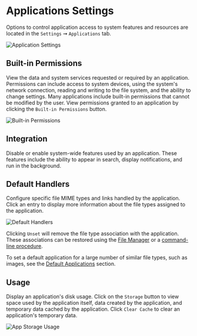 # Applications Settings

Options to control application access to system features and resources are located in the `Settings` ➞ `Applications` tab.

![Application Settings](/images/application-settings/application-settings.png)

## Built-in Permissions

View the data and system services requested or required by an application. Permissions can include access to system devices, using the system's network connection, reading and writing to the file system, and the ability to change settings. Many applications include built-in permissions that cannot be modified by the user. View permissions granted to an application by clicking the `Built-in Permissions` button.

![Built-in Permissions](/images/application-settings/built-in-permissions.png)

## Integration

Disable or enable system-wide features used by an application. These features include the ability to appear in search, display notifications, and run in the background.

## Default Handlers

Configure specific file MIME types and links handled by the application. Click an entry to display more information about the file types assigned to the application.

![Default Handlers](/images/application-settings/default-handlers.png)

Clicking `Unset` will remove the file type association with the application. These associations can be restored using the [File Manager](default-applications.md#set-default-applications-using-the-file-manager) or a [command-line procedure](default-applications.md#set-default-applications-using-the-terminal).

To set a default application for a large number of similar file types, such as images, see the [Default Applications](default-applications.md) section.

## Usage

Display an application's disk usage. Click on the `Storage` button to view space used by the application itself, data created by the application, and temporary data cached by the application. Click `Clear Cache` to clear an application's temporary data.

![App Storage Usage](/images/application-settings/app-storage-usage.png)